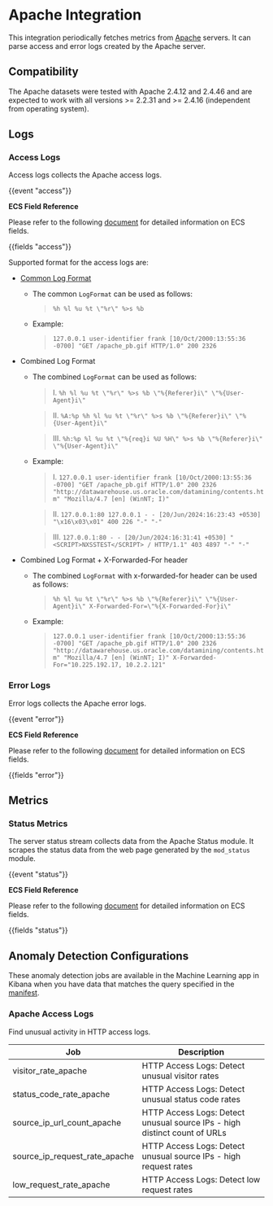 # Apache Integration

This integration periodically fetches metrics from [Apache](https://httpd.apache.org/) servers. It can parse access and error
logs created by the Apache server.

## Compatibility

The Apache datasets were tested with Apache 2.4.12 and 2.4.46 and are expected to work with
all versions >= 2.2.31 and >= 2.4.16 (independent from operating system).

## Logs

### Access Logs

Access logs collects the Apache access logs.

{{event "access"}}

**ECS Field Reference**

Please refer to the following [document](https://www.elastic.co/guide/en/ecs/current/ecs-field-reference.html) for detailed information on ECS fields.

{{fields "access"}}

Supported format for the access logs are:

- [Common Log Format](https://httpd.apache.org/docs/2.4/logs.html#:~:text=format%20strings.-,Common%20Log%20Format,-A%20typical%20configuration)

  - The common `LogFormat` can be used as follows:
 
    >```%h %l %u %t \"%r\" %>s %b```

  - Example:

    > `127.0.0.1 user-identifier frank [10/Oct/2000:13:55:36 -0700] "GET /apache_pb.gif HTTP/1.0" 200 2326`

- Combined Log Format

  - The combined `LogFormat` can be used as follows:

    >I. ```%h %l %u %t \"%r\" %>s %b \"%{Referer}i\" \"%{User-Agent}i\"```

    >II. ```%A:%p %h %l %u %t \"%r\" %>s %b \"%{Referer}i\" \"%{User-Agent}i\"```

    >III. ```%h:%p %l %u %t \"%{req}i %U %H\" %>s %b \"%{Referer}i\" \"%{User-Agent}i\"```

  - Example:

    >I. ```127.0.0.1 user-identifier frank [10/Oct/2000:13:55:36 -0700] "GET /apache_pb.gif HTTP/1.0" 200 2326 "http://datawarehouse.us.oracle.com/datamining/contents.htm" "Mozilla/4.7 [en] (WinNT; I)"```

    >II. ```127.0.0.1:80 127.0.0.1 - - [20/Jun/2024:16:23:43 +0530] "\x16\x03\x01" 400 226 "-" "-"```

    >III. ```127.0.0.1:80 - - [20/Jun/2024:16:31:41 +0530] "<SCRIPT>NXSSTEST</SCRIPT> / HTTP/1.1" 403 4897 "-" "-"```

- Combined Log Format + X-Forwarded-For header

  - The combined `LogFormat` with x-forwarded-for header can be used as follows:

    >```%h %l %u %t \"%r\" %>s %b \"%{Referer}i\" \"%{User-Agent}i\" X-Forwarded-For=\"%{X-Forwarded-For}i\"```

  - Example:

    >```127.0.0.1 user-identifier frank [10/Oct/2000:13:55:36 -0700] "GET /apache_pb.gif HTTP/1.0" 200 2326 "http://datawarehouse.us.oracle.com/datamining/contents.htm" "Mozilla/4.7 [en] (WinNT; I)" X-Forwarded-For="10.225.192.17, 10.2.2.121"```

### Error Logs

Error logs collects the Apache error logs.

{{event "error"}}

**ECS Field Reference**

Please refer to the following [document](https://www.elastic.co/guide/en/ecs/current/ecs-field-reference.html) for detailed information on ECS fields.

{{fields "error"}}

## Metrics

### Status Metrics

The server status stream collects data from the Apache Status module. It scrapes the status data from the web page
generated by the `mod_status` module.

{{event "status"}}

**ECS Field Reference**

Please refer to the following [document](https://www.elastic.co/guide/en/ecs/current/ecs-field-reference.html) for detailed information on ECS fields.

{{fields "status"}}

## Anomaly Detection Configurations

These anomaly detection jobs are available in the Machine Learning app in Kibana
when you have data that matches the query specified in the
[manifest](https://github.com/elastic/integrations/blob/main/packages/apache/kibana/ml_module/apache-Logs-ml.json#L11).

### Apache Access Logs

Find unusual activity in HTTP access logs.

| Job | Description |
|---|---|
| visitor_rate_apache | HTTP Access Logs: Detect unusual visitor rates | 
| status_code_rate_apache | HTTP Access Logs: Detect unusual status code rates |
| source_ip_url_count_apache | HTTP Access Logs: Detect unusual source IPs - high distinct count of URLs |
| source_ip_request_rate_apache | HTTP Access Logs: Detect unusual source IPs - high request rates |
| low_request_rate_apache | HTTP Access Logs: Detect low request rates |
